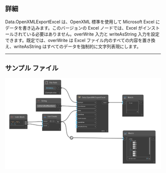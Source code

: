 ## 詳細
Data.OpenXMLExportExcel は、OpenXML 標準を使用して Microsoft Excel にデータを書き込みます。このバージョンの Excel ノードでは、Excel がインストールされている必要はありません。overWrite 入力と writeAsString 入力を設定できます。既定では、overWrite は Excel ファイル内のすべての内容を置き換え、writeAsString はすべてのデータを強制的に文字列表現にします。
___
## サンプル ファイル

![Data.OpenXMLExportExcel](./DSOffice.Data.OpenXMLExportExcel_img.png)
